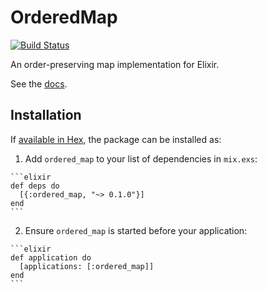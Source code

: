 # OrderedMap

[![Build Status](https://travis-ci.org/jonnystorm/ordered-map-elixir.svg?branch=master)](https://travis-ci.org/jonnystorm/ordered-map-elixir)

An order-preserving map implementation for Elixir.

See the [docs](https://jonnystorm.github.io/ordered-map-elixir).

## Installation

If [available in Hex](https://hex.pm/docs/publish), the package can be installed as:

  1. Add `ordered_map` to your list of dependencies in `mix.exs`:

    ```elixir
    def deps do
      [{:ordered_map, "~> 0.1.0"}]
    end
    ```

  2. Ensure `ordered_map` is started before your application:

    ```elixir
    def application do
      [applications: [:ordered_map]]
    end
    ```

